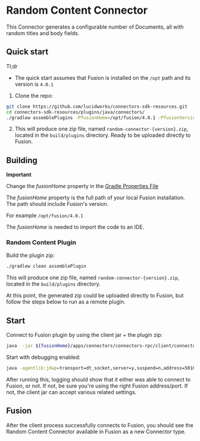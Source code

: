# Random Content Connector

This Connector generates a configurable number of Documents, all with random titles and body fields.

## Quick start

Tl;dr
* The quick start assumes that Fusion is installed on the `/opt` path and its version is `4.0.1` 

1. Clone the repo:
```bash
git clone https://github.com/lucidworks/connectors-sdk-resources.git
cd connectors-sdk-resources/plugins/java/connectors/
./gradlew assemblePlugins -PfusionHome=/opt/fusion/4.0.1 -PfusionVersion=4.0.1 

```

2. This will produce one zip file, named `random-connector-{version}.zip`, located in the `build/plugins` directory. Ready to be uploaded directly to Fusion.

## Building

**Important**

Change the _fusionHome_ property in the [Gradle Properties File](gradle.properties) 

The _fusionHome_ property is the full path of your local Fusion installation. The path should include Fusion's version.

For example `/opt/fusion/4.0.1`

The _fusionHome_ is needed to import the code to an IDE.

### Random Content Plugin

Build the plugin zip:

```bash
./gradlew clean assemblePlugin
```

This will produce one zip file, named `random-connector-{version}.zip`, located in the `build/plugins` directory.

At this point, the generated zip could be uploaded directly to Fusion, but follow the steps below to run as a remote plugin.



## Start

Connect to Fusion plugin by using the client jar + the plugin zip:

```bash
java  -jar ${fusionHome}/apps/connectors/connectors-rpc/client/connector-plugin-client-${fusionVersion}-uberjar.jar build/plugins/random-content-connector-{version}.zip
```

Start with debugging enabled:

```bash
java -agentlib:jdwp=transport=dt_socket,server=y,suspend=n,address=5010 -jar ${fusionHome}/apps/connectors/connectors-rpc/client/connector-plugin-client-${fusionVersion}-uberjar.jar build/plugins/random-content-connector-{version}.zip
```

After running this, logging should show that it either was able to connect to Fusion, or not. If not, be sure you're using the right Fusion address/port. If not, the client jar can accept various related settings.

## Fusion
After the client process successfully connects to Fusion, you should see the Random Content Connector available in Fusion as a new Connector type.

